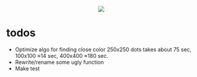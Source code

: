 <p align="center">
  <img src="https://www.yeoandyeo.com/wp-content/uploads/07_02_21_1253437873_AAB_560x292.jpg" />
</p>

# todos 

* Optimize algo for finding close color
250x250 dots takes about 75 sec, 100x100 ≈14 sec, 400x400 ≈180 sec.
* Rewrite/rename some ugly function
* Make test

